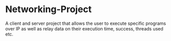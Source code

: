 # Networking-Project
A client and server project that allows the user to execute specific programs over IP as well as relay data on their execution time, success, threads used etc. 
